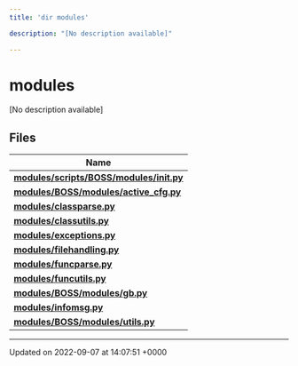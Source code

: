 ```yaml
---
title: 'dir modules'

description: "[No description available]"

---
```


# modules

[No description available]

## Files

| Name           |
| -------------- |
| **[modules/scripts/BOSS/modules/__init__.py](/documentation/code/files/scripts_2boss_2modules_2____init_____8py/#file-scriptsbossmodules-init-py)**  |
| **[modules/BOSS/modules/active_cfg.py](/documentation/code/files/boss_2modules_2active__cfg_8py/#file-bossmodulesactive-cfgpy)**  |
| **[modules/classparse.py](/documentation/code/files/classparse_8py/#file-classparsepy)**  |
| **[modules/classutils.py](/documentation/code/files/classutils_8py/#file-classutilspy)**  |
| **[modules/exceptions.py](/documentation/code/files/exceptions_8py/#file-exceptionspy)**  |
| **[modules/filehandling.py](/documentation/code/files/filehandling_8py/#file-filehandlingpy)**  |
| **[modules/funcparse.py](/documentation/code/files/funcparse_8py/#file-funcparsepy)**  |
| **[modules/funcutils.py](/documentation/code/files/funcutils_8py/#file-funcutilspy)**  |
| **[modules/BOSS/modules/gb.py](/documentation/code/files/boss_2modules_2gb_8py/#file-bossmodulesgbpy)**  |
| **[modules/infomsg.py](/documentation/code/files/infomsg_8py/#file-infomsgpy)**  |
| **[modules/BOSS/modules/utils.py](/documentation/code/files/boss_2modules_2utils_8py/#file-bossmodulesutilspy)**  |






-------------------------------

Updated on 2022-09-07 at 14:07:51 +0000

